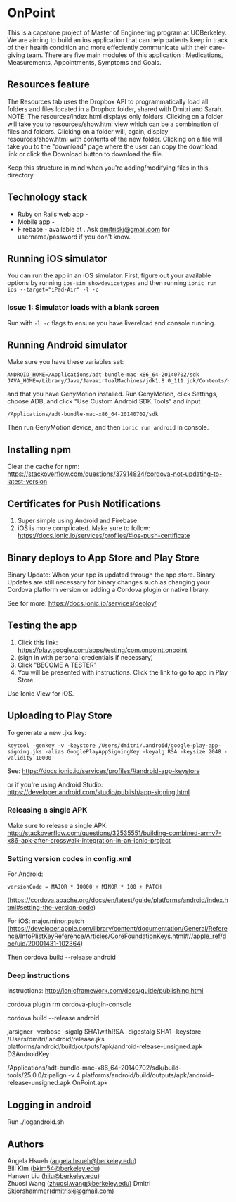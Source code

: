 # OnPoint
This is a capstone project of Master of Engineering program at UCBerkeley. We are aiming to build an ios application that can help patients keep in track of their health condition and more effeciently communicate with their care-giving team. There are five main modules of this application : Medications, Measurements, Appointments, Symptoms and Goals.

## Resources feature
The Resources tab uses the Dropbox API to programmatically load all folders and files located in a Dropbox folder, shared with Dmitri and Sarah. NOTE: The
resources/index.html displays only folders. Clicking on a folder will take you to resources/show.html view which can be a combination of files and folders. Clicking on a folder will, again, display resources/show.html with contents of the new folder. Clicking on a file will take you to the "download" page where the user can copy the download link or click the Download button to download the file.

Keep this structure in mind when you're adding/modifying files in this directory.

## Technology stack
* Ruby on Rails web app -
* Mobile app - 
* Firebase - available at . Ask dmitriskj@gmail.com for username/password if you don't know.

## Running iOS simulator
You can run the app in an iOS simulator. First, figure out your available options by running `ios-sim showdevicetypes` and then running `ionic run ios --target="iPad-Air" -l -c`

### Issue 1: Simulator loads with a blank screen
Run with `-l -c` flags to ensure you have livereload and console running.

## Running Android simulator
Make sure you have these variables set:
```
ANDROID_HOME=/Applications/adt-bundle-mac-x86_64-20140702/sdk
JAVA_HOME=/Library/Java/JavaVirtualMachines/jdk1.8.0_111.jdk/Contents/Home
```

and that you have GenyMotion installed. Run GenyMotion, click Settings, choose
ADB, and click "Use Custom Android SDK Tools" and input
```
/Applications/adt-bundle-mac-x86_64-20140702/sdk
```

Then run GenyMotion device, and then `ionic run android` in console.


## Installing npm
Clear the cache for npm: https://stackoverflow.com/questions/37914824/cordova-not-updating-to-latest-version


## Certificates for Push Notifications
1. Super simple using Android and Firebase
2. iOS is more complicated. Make sure to follow: https://docs.ionic.io/services/profiles/#ios-push-certificate


## Binary deploys to App Store and Play Store
Binary Update: When your app is updated through the app store. Binary Updates are still necessary for binary changes such as changing your Cordova platform version or adding a Cordova plugin or native library.

See for more: https://docs.ionic.io/services/deploy/

## Testing the app

1. Click this link: https://play.google.com/apps/testing/com.onpoint.onpoint
2. (sign in with personal credentials if necessary)
3. Click "BECOME A TESTER"
4. You will be presented with instructions. Click the link to go to app in Play Store.

Use Ionic View for iOS.


## Uploading to Play Store
To generate a new .jks key:
```
keytool -genkey -v -keystore /Users/dmitri/.android/google-play-app-signing.jks -alias GooglePlayAppSigningKey -keyalg RSA -keysize 2048 -validity 10000
```
See: https://docs.ionic.io/services/profiles/#android-app-keystore

or if you're using Android Studio: https://developer.android.com/studio/publish/app-signing.html


### Releasing a single APK
Make sure to release a single APK: http://stackoverflow.com/questions/32535551/building-combined-armv7-x86-apk-after-crosswalk-integration-in-an-ionic-project

### Setting version codes in config.xml
For Android:
```
versionCode = MAJOR * 10000 + MINOR * 100 + PATCH
```
(https://cordova.apache.org/docs/en/latest/guide/platforms/android/index.html#setting-the-version-code)

For iOS: major.minor.patch
(https://developer.apple.com/library/content/documentation/General/Reference/InfoPlistKeyReference/Articles/CoreFoundationKeys.html#//apple_ref/doc/uid/20001431-102364)

Then cordova build --release android


### Deep instructions
Instructions: http://ionicframework.com/docs/guide/publishing.html

cordova plugin rm cordova-plugin-console

cordova build --release android

jarsigner -verbose -sigalg SHA1withRSA -digestalg SHA1 -keystore /Users/dmitri/.android/release.jks platforms/android/build/outputs/apk/android-release-unsigned.apk DSAndroidKey


/Applications/adt-bundle-mac-x86_64-20140702/sdk/build-tools/25.0.0/zipalign -v 4 platforms/android/build/outputs/apk/android-release-unsigned.apk OnPoint.apk


## Logging in android
Run ./logandroid.sh





## Authors
Angela Hsueh ([angela.hsueh@berkeley.edu](mailto:angela.hsueh@berkeley.edu))  
Bill Kim ([bkim54@berkeley.edu](mailto:bkim54@berkeley.edu))    
Hansen Liu ([hliu@berkeley.edu](mailto:hliu@berkeley.edu))    
Zhuosi Wang ([zhuosi.wang@berkeley.edu](mailto:zhuosi.wang@berkeley.edu))
Dmitri Skjorshammer([dmitriskj@gmail.com](mailto:dmitriskj@gmail.com))  
